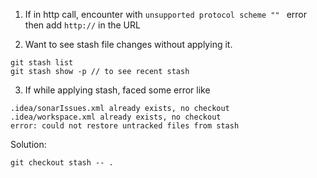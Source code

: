 1. If in http call, encounter with `unsupported protocol scheme "" ` error then add `http://` in the URL


2. Want to see stash file changes without applying it. 
```
git stash list
git stash show -p // to see recent stash 
```

3. If while applying stash, faced some error like
```
.idea/sonarIssues.xml already exists, no checkout
.idea/workspace.xml already exists, no checkout
error: could not restore untracked files from stash
```
Solution:
 ```
 git checkout stash -- .
 ```
